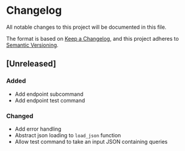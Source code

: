 # Changelog
All notable changes to this project will be documented in this file.

The format is based on [Keep a Changelog](https://keepachangelog.com/en/1.0.0/),
and this project adheres to [Semantic Versioning](https://semver.org/spec/v2.0.0.html).

## [Unreleased]

### Added
- Add endpoint subcommand
- Add endpoint test command

### Changed
- Add error handling
- Abstract json loading to `load_json` function
- Allow test command to take an input JSON containing queries
